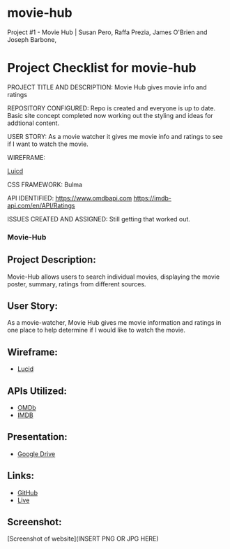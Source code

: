 # movie-hub
Project #1 - Movie Hub | Susan Pero, Raffa Prezia, James O'Brien and Joseph Barbone, 

# Project Checklist for movie-hub
PROJECT TITLE AND DESCRIPTION:
Movie Hub  gives movie info and ratings


REPOSITORY CONFIGURED:
Repo is created and everyone is up to date. Basic site concept completed now working out the styling and ideas for addtional content.


USER STORY:
As a movie watcher it gives me movie info and ratings to see if I want to watch the movie.


WIREFRAME:

[Luicd](https://lucidchart.com/)

CSS FRAMEWORK: Bulma


API IDENTIFIED:
https://www.omdbapi.com
https://imdb-api.com/en/API/Ratings


ISSUES CREATED AND ASSIGNED:
Still getting that worked out.

### Movie-Hub

## Project Description:

Movie-Hub allows users to search individual movies, displaying the movie poster, summary, ratings from different sources.

## User Story:

As a movie-watcher, Movie Hub gives me movie information and ratings in one place to help determine if I would like to watch the movie.

## Wireframe:

- [Lucid](https://lucidchart.com/)

## APIs Utilized:

- [OMDb](https://www.omdbapi.com)
- [IMDB](https://imdb-api.com/en/API/Ratings)

## Presentation:

- [Google Drive](https://docs.google.com/presentation/d/1FfcQNZO1NixQN6F7j5yGVsOWhJnY9GRsQT7-849efxk/edit?usp=sharing)

## Links:

- [GitHub](https://github.com/JoeBarbone/movie-hub.git)
- [Live]()

## Screenshot:

[Screenshot of website](INSERT PNG OR JPG HERE)

